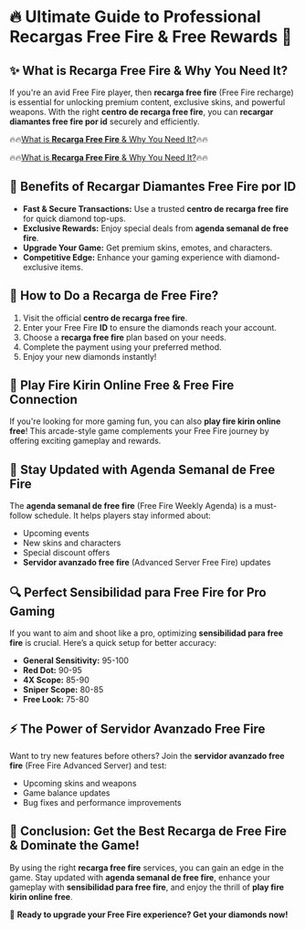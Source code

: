 # 🔥 Ultimate Guide to Professional **Recargas Free Fire** & Free Rewards 🌟

## ✨ What is **Recarga Free Fire** & Why You Need It?

If you're an avid Free Fire player, then **recarga free fire** (Free Fire recharge) is essential for unlocking premium content, exclusive skins, and powerful weapons. With the right **centro de recarga free fire**, you can **recargar diamantes free fire por id** securely and efficiently.


🔥🔥[What is **Recarga Free Fire** & Why You Need It?](https://free.aazones.com/Free_F.html)🔥🔥

🔥🔥[What is **Recarga Free Fire** & Why You Need It?](https://free.aazones.com/Free_F.html)🔥🔥


## 🌟 Benefits of **Recargar Diamantes Free Fire por ID**

- **Fast & Secure Transactions:** Use a trusted **centro de recarga free fire** for quick diamond top-ups.
- **Exclusive Rewards:** Enjoy special deals from **agenda semanal de free fire**.
- **Upgrade Your Game:** Get premium skins, emotes, and characters.
- **Competitive Edge:** Enhance your gaming experience with diamond-exclusive items.

## 🔄 How to Do a **Recarga de Free Fire**?

1. Visit the official **centro de recarga free fire**.
2. Enter your Free Fire **ID** to ensure the diamonds reach your account.
3. Choose a **recarga free fire** plan based on your needs.
4. Complete the payment using your preferred method.
5. Enjoy your new diamonds instantly!

## 🚀 Play Fire Kirin Online Free & Free Fire Connection

If you're looking for more gaming fun, you can also **play fire kirin online free**! This arcade-style game complements your Free Fire journey by offering exciting gameplay and rewards.

## 🎉 Stay Updated with **Agenda Semanal de Free Fire**

The **agenda semanal de free fire** (Free Fire Weekly Agenda) is a must-follow schedule. It helps players stay informed about:
- Upcoming events
- New skins and characters
- Special discount offers
- **Servidor avanzado free fire** (Advanced Server Free Fire) updates

## 🔍 Perfect **Sensibilidad para Free Fire** for Pro Gaming

If you want to aim and shoot like a pro, optimizing **sensibilidad para free fire** is crucial. Here’s a quick setup for better accuracy:

- **General Sensitivity:** 95-100
- **Red Dot:** 90-95
- **4X Scope:** 85-90
- **Sniper Scope:** 80-85
- **Free Look:** 75-80

## ⚡ The Power of **Servidor Avanzado Free Fire**

Want to try new features before others? Join the **servidor avanzado free fire** (Free Fire Advanced Server) and test:
- Upcoming skins and weapons
- Game balance updates
- Bug fixes and performance improvements

## 🌟 Conclusion: Get the Best **Recarga de Free Fire** & Dominate the Game!

By using the right **recarga free fire** services, you can gain an edge in the game. Stay updated with **agenda semanal de free fire**, enhance your gameplay with **sensibilidad para free fire**, and enjoy the thrill of **play fire kirin online free**.

🎉 **Ready to upgrade your Free Fire experience? Get your diamonds now!**

